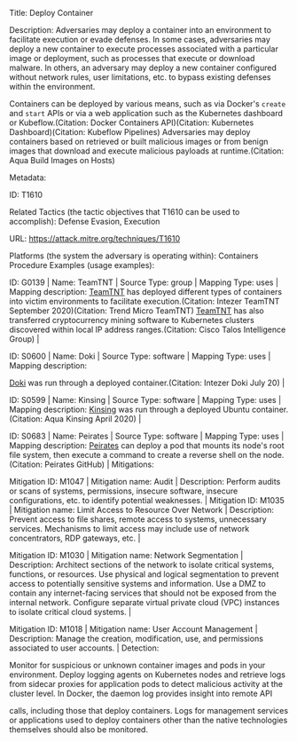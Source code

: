 Title: Deploy Container

Description: Adversaries may deploy a container into an environment to facilitate execution or evade defenses. In some cases, adversaries may deploy a new container to execute processes associated with a particular image or deployment, such as processes that execute or download malware. In others, an adversary may deploy a new container configured without network rules, user limitations, etc. to bypass existing defenses within the environment.

Containers can be deployed by various means, such as via Docker's <code>create</code> and <code>start</code> APIs or via a web application such as the Kubernetes dashboard or Kubeflow.(Citation: Docker Containers API)(Citation: Kubernetes Dashboard)(Citation: Kubeflow Pipelines) Adversaries may deploy containers based on retrieved or built malicious images or from benign images that download and execute malicious payloads at runtime.(Citation: Aqua Build Images on Hosts)

Metadata:

ID: T1610

Related Tactics (the tactic objectives that T1610 can be used to accomplish): Defense Evasion, Execution

URL: https://attack.mitre.org/techniques/T1610

Platforms (the system the adversary is operating within): Containers Procedure Examples (usage examples):

ID: G0139 | Name: TeamTNT | Source Type: group | Mapping Type: uses | Mapping description: [TeamTNT](https://attack.mitre.org/groups/G0139) has deployed different types of containers into victim environments to facilitate execution.(Citation: Intezer TeamTNT September 2020)(Citation: Trend Micro TeamTNT) [TeamTNT](https://attack.mitre.org/groups/G0139) has also transferred cryptocurrency mining software to Kubernetes clusters discovered within local IP address ranges.(Citation: Cisco Talos Intelligence Group) |

ID: S0600 | Name: Doki | Source Type: software | Mapping Type: uses | Mapping description:

[Doki](https://attack.mitre.org/software/S0600) was run through a deployed container.(Citation: Intezer Doki July 20) |

ID: S0599 | Name: Kinsing | Source Type: software | Mapping Type: uses | Mapping description: [Kinsing](https://attack.mitre.org/software/S0599) was run through a deployed Ubuntu container.(Citation: Aqua Kinsing April 2020) |

ID: S0683 | Name: Peirates | Source Type: software | Mapping Type: uses | Mapping description: [Peirates](https://attack.mitre.org/software/S0683) can deploy a pod that mounts its node's root file system, then execute a command to create a reverse shell on the node.(Citation: Peirates GitHub) | Mitigations:

Mitigation ID: M1047 | Mitigation name: Audit | Description: Perform audits or scans of systems, permissions, insecure software, insecure configurations, etc. to identify potential weaknesses. | Mitigation ID: M1035 | Mitigation name: Limit Access to Resource Over Network | Description: Prevent access to file shares, remote access to systems, unnecessary services. Mechanisms to limit access may include use of network concentrators, RDP gateways, etc. |

Mitigation ID: M1030 | Mitigation name: Network Segmentation | Description: Architect sections of the network to isolate critical systems, functions, or resources. Use physical and logical segmentation to prevent access to potentially sensitive systems and information. Use a DMZ to contain any internet-facing services that should not be exposed from the internal network. Configure separate virtual private cloud (VPC) instances to isolate critical cloud systems. |

Mitigation ID: M1018 | Mitigation name: User Account Management | Description: Manage the creation, modification, use, and permissions associated to user accounts. | Detection:

Monitor for suspicious or unknown container images and pods in your environment. Deploy logging agents on Kubernetes nodes and retrieve logs from sidecar proxies for application pods to detect malicious activity at the cluster level. In Docker, the daemon log provides insight into remote API

calls, including those that deploy containers. Logs for management services or applications used to deploy containers other than the native technologies themselves should also be monitored.